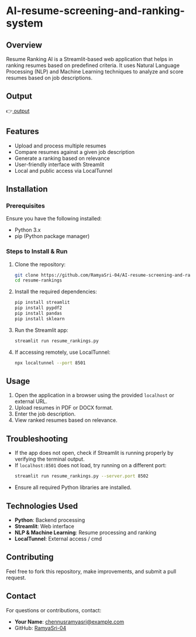 # AI-resume-screening-and-ranking-system

## Overview

Resume Ranking AI is a Streamlit-based web application that helps in ranking resumes based on predefined criteria. It uses Natural Language Processing (NLP) and Machine Learning techniques to analyze and score resumes based on job descriptions.

## Output

👉[ output](screencapture-localhost-8501-2025-03-19-12_09_27.png)


## Features

- Upload and process multiple resumes
- Compare resumes against a given job description
- Generate a ranking based on relevance
- User-friendly interface with Streamlit
- Local and public access via LocalTunnel

## Installation

### Prerequisites

Ensure you have the following installed:

- Python 3.x
- pip (Python package manager)

### Steps to Install & Run

1. Clone the repository:
   ```bash
   git clone https://github.com/RamyaSri-04/AI-resume-screening-and-ranking-system.git
   cd resume-rankings
   ```
2. Install the required dependencies:
   ```bash
   pip install streamlit
   pip install pypdf2
   pip install pandas
   pip install sklearn
   ```
3. Run the Streamlit app:
   ```bash
   streamlit run resume_rankings.py
   ```
4. If accessing remotely, use LocalTunnel:
   ```bash
   npx localtunnel --port 8501
   ```

## Usage

1. Open the application in a browser using the provided `localhost` or external URL.
2. Upload resumes in PDF or DOCX format.
3. Enter the job description.
4. View ranked resumes based on relevance.

## Troubleshooting

- If the app does not open, check if Streamlit is running properly by verifying the terminal output.
- If `localhost:8501` does not load, try running on a different port:
  ```bash
  streamlit run resume_rankings.py --server.port 8502
  ```
- Ensure all required Python libraries are installed.

## Technologies Used

- **Python**: Backend processing
- **Streamlit**: Web interface
- **NLP & Machine Learning**: Resume processing and ranking
- **LocalTunnel**: External access / cmd

## Contributing

Feel free to fork this repository, make improvements, and submit a pull request.


## Contact

For questions or contributions, contact:

- **Your Name**: [chennusramyasri@example.com](mailto:chennusramyasri@example.com)
- GitHub: [RamyaSri-04](https://github.com/RamyaSri-04)
